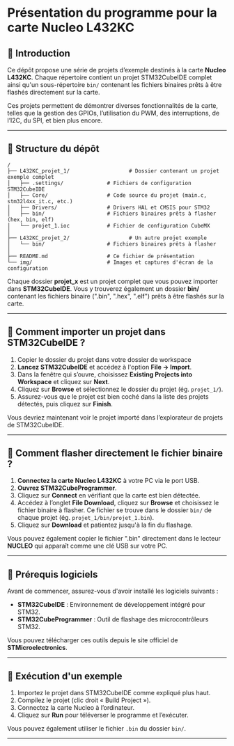 # Présentation du programme pour la carte Nucleo L432KC

## 🔧 **Introduction**
Ce dépôt propose une série de projets d’exemple destinés à la carte **Nucleo L432KC**. Chaque répertoire contient un projet STM32CubeIDE complet ainsi qu'un sous-répertoire `bin/` contenant les fichiers binaires prêts à être flashés directement sur la carte.

Ces projets permettent de démontrer diverses fonctionnalités de la carte, telles que la gestion des GPIOs, l’utilisation du PWM, des interruptions, de l’I2C, du SPI, et bien plus encore.

---

## 🔹 **Structure du dépôt**

```
/
├── L432KC_projet_1/                   # Dossier contenant un projet exemple complet
│   ├── .settings/              # Fichiers de configuration STM32CubeIDE
│   ├── Core/                   # Code source du projet (main.c, stm32l4xx_it.c, etc.)
│   ├── Drivers/                # Drivers HAL et CMSIS pour STM32
│   ├── bin/                    # Fichiers binaires prêts à flasher (hex, bin, elf)
│   └── projet_1.ioc            # Fichier de configuration CubeMX
│
├── L432KC_projet_2/                   # Un autre projet exemple
│   └── bin/                    # Fichiers binaires prêts à flasher
│
├── README.md                   # Ce fichier de présentation
└── img/                        # Images et captures d'écran de la configuration
```
Chaque dossier **projet_x** est un projet complet que vous pouvez importer dans **STM32CubeIDE**. Vous y trouverez également un dossier **bin/** contenant les fichiers binaire (".bin", ".hex", ".elf") prêts à être flashés sur la carte.

---

## 🔹 **Comment importer un projet dans STM32CubeIDE ?**

1. Copier le dossier du projet dans votre dossier de workspace
2. **Lancez STM32CubeIDE** et accédez à l'option **File → Import**.
3. Dans la fenêtre qui s’ouvre, choisissez **Existing Projects into Workspace** et cliquez sur **Next**.
4. Cliquez sur **Browse** et sélectionnez le dossier du projet (ég. `projet_1/`).
5. Assurez-vous que le projet est bien coché dans la liste des projets détectés, puis cliquez sur **Finish**.

Vous devriez maintenant voir le projet importé dans l’explorateur de projets de STM32CubeIDE.

---

## 🔹 **Comment flasher directement le fichier binaire ?**

1. **Connectez la carte Nucleo L432KC** à votre PC via le port USB.
2. **Ouvrez STM32CubeProgrammer**.
3. Cliquez sur **Connect** en vérifiant que la carte est bien détectée.
4. Accédez à l’onglet **File Download**, cliquez sur **Browse** et choisissez le fichier binaire à flasher. Ce fichier se trouve dans le dossier `bin/` de chaque projet (ég. `projet_1/bin/projet_1.bin`).
5. Cliquez sur **Download** et patientez jusqu'à la fin du flashage.

Vous pouvez également copier le fichier ".bin" directement dans le lecteur **NUCLEO** qui apparaît comme une clé USB sur votre PC.

---

## 🔹 **Prérequis logiciels**

Avant de commencer, assurez-vous d'avoir installé les logiciels suivants :
- **STM32CubeIDE** : Environnement de développement intégré pour STM32.
- **STM32CubeProgrammer** : Outil de flashage des microcontrôleurs STM32.

Vous pouvez télécharger ces outils depuis le site officiel de **STMicroelectronics**.

---

## 🔹 **Exécution d'un exemple**

1. Importez le projet dans STM32CubeIDE comme expliqué plus haut.
2. Compilez le projet (clic droit « Build Project »).
3. Connectez la carte Nucleo à l’ordinateur.
4. Cliquez sur **Run** pour téléverser le programme et l’exécuter.

Vous pouvez également utiliser le fichier `.bin` du dossier `bin/`.

---
